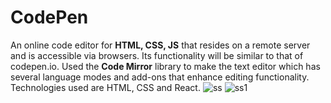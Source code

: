 # CodePen
An online code editor for **HTML, CSS, JS** that resides on a remote server and is accessible via browsers. Its functionality will be similar to that of codepen.io. Used the **Code Mirror** library to make the text editor which has several language modes and add-ons that enhance editing functionality. Technologies used are HTML, CSS and React.
![ss](https://user-images.githubusercontent.com/69984375/133000201-8ca13d8d-df3c-4bba-b359-27d22e89222c.PNG)
![ss1](https://user-images.githubusercontent.com/69984375/133000202-053bbd86-55d4-44b7-bbd0-f303af3454ca.PNG)
